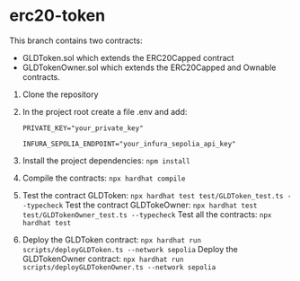 # erc20-token
This branch contains two contracts:
- GLDToken.sol which extends the ERC20Capped contract
- GLDTokenOwner.sol which extends the ERC20Capped and Ownable contracts.

1. Clone the repository
2. In the project root create a file .env and add:
   
    `PRIVATE_KEY="your_private_key"`
   
    `INFURA_SEPOLIA_ENDPOINT="your_infura_sepolia_api_key"`
4.  Install the project dependencies: `npm install`
5.  Compile the contracts: `npx hardhat compile`
6.  Test the contract GLDToken: `npx hardhat test test/GLDToken_test.ts --typecheck`
    Test the contract GLDTokeOwner: `npx hardhat test test/GLDTokenOwner_test.ts --typecheck`
    Test all the contracts: `npx hardhat test`
7.  Deploy the GLDToken contract: `npx hardhat run scripts/deployGLDToken.ts --network sepolia`
    Deploy the GLDTokenOwner contract: `npx hardhat run scripts/deployGLDTokenOwner.ts --network sepolia`
